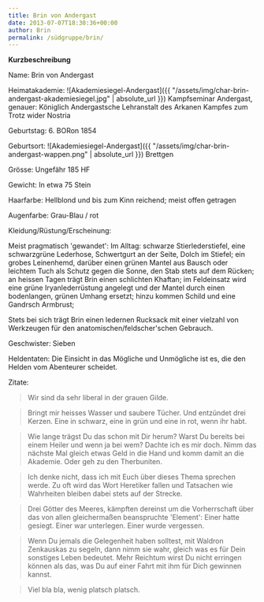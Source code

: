 ```yaml
---
title: Brin von Andergast
date: 2013-07-07T18:30:36+00:00
author: Brin
permalink: /südgruppe/brin/
---
```


**Kurzbeschreibung**

Name: Brin von Andergast

Heimatakademie: ![Akademiesiegel-Andergast]({{ "/assets/img/char-brin-andergast-akademiesiegel.jpg" | absolute_url }})
  Kampfseminar Andergast, genauer: Königlich Andergastsche Lehranstalt des Arkanen Kampfes zum Trotz wider Nostria

Geburtstag: 6. BORon 1854

Geburtsort: ![Akademiesiegel-Andergast]({{ "/assets/img/char-brin-andergast-wappen.png" | absolute_url }})
  Brettgen

Grösse: Ungefähr 185 HF

Gewicht: In etwa 75 Stein

Haarfarbe: Hellblond und bis zum Kinn reichend; meist offen getragen

Augenfarbe: Grau-Blau / rot

Kleidung/Rüstung/Erscheinung:

Meist pragmatisch 'gewandet': Im Alltag: schwarze Stierlederstiefel, eine schwarzgrüne Lederhose, Schwertgurt an der Seite, Dolch im Stiefel; ein grobes Leinenhemd, darüber einen grünen Mantel aus Bausch oder leichtem Tuch als Schutz gegen die Sonne, den Stab stets auf dem Rücken; an heissen Tagen trägt Brin einen schlichten Khaftan; im Feldeinsatz wird eine grüne Iryanlederrüstung angelegt und der Mantel durch einen bodenlangen, grünen Umhang ersetzt; hinzu kommen Schild und eine Gandrsch Armbrust;

Stets bei sich trägt Brin einen ledernen Rucksack mit einer vielzahl von Werkzeugen für den anatomischen/feldscher'schen Gebrauch.

Geschwister: Sieben

Heldentaten: Die Einsicht in das Mögliche und Unmögliche ist es, die den Helden vom Abenteurer scheidet.

Zitate:

> Wir sind da sehr liberal in der grauen Gilde.

> Bringt mir heisses Wasser und saubere Tücher. Und entzündet drei Kerzen. Eine in schwarz, eine in grün und eine in rot, wenn ihr habt.

> Wie lange trägst Du das schon mit Dir herum? Warst Du bereits bei einem Heiler und wenn ja bei wem? Dachte ich es mir doch. Nimm das nächste Mal gleich etwas Geld in die Hand und komm damit an die Akademie. Oder geh zu den Therbuniten.

> Ich denke nicht, dass ich mit Euch über dieses Thema sprechen werde. Zu oft wird das Wort Heretiker fallen und Tatsachen wie Wahrheiten bleiben dabei stets auf der Strecke.

> Drei Götter des Meeres, kämpften dereinst um die Vorherrschaft über das von allen gleichermaßen beanspruchte 'Element': Einer hatte gesiegt. Einer war unterlegen. Einer wurde vergessen.

> Wenn Du jemals die Gelegenheit haben solltest, mit Waldron Zenkauskas zu segeln, dann nimm sie wahr, gleich was es für Dein sonstiges Leben bedeutet. Mehr Reichtum wirst Du nicht erringen können als das, was Du auf einer Fahrt mit ihm für Dich gewinnen kannst.

> Viel bla bla, wenig platsch platsch.
